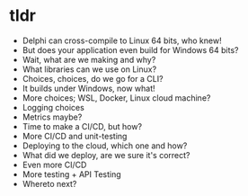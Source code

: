 # tldr

* Delphi can cross-compile to Linux 64 bits, who knew!
* But does your application even build for Windows 64 bits?
* Wait, what are we making and why?
* What libraries can we use on Linux?
* Choices, choices, do we go for a CLI?
* It builds under Windows, now what!
* More choices; WSL, Docker, Linux cloud machine?
* Logging choices
* Metrics maybe?
* Time to make a CI/CD, but how?
* More CI/CD and unit-testing
* Deploying to the cloud, which one and how?
* What did we deploy, are we sure it's correct?
* Even more CI/CD
* More testing + API Testing
* Whereto next?
